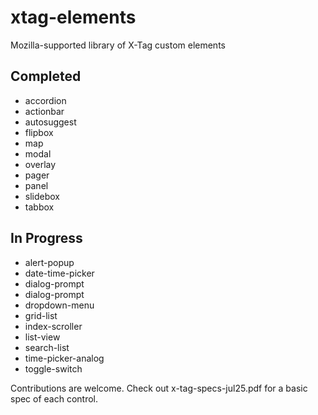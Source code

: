 # xtag-elements

Mozilla-supported library of X-Tag custom elements

## Completed
* accordion
* actionbar
* autosuggest
* flipbox
* map
* modal
* overlay
* pager
* panel
* slidebox
* tabbox


## In Progress
* alert-popup
* date-time-picker
* dialog-prompt
* dialog-prompt
* dropdown-menu
* grid-list
* index-scroller
* list-view
* search-list
* time-picker-analog
* toggle-switch


Contributions are welcome.  Check out x-tag-specs-jul25.pdf for a basic spec of each control.